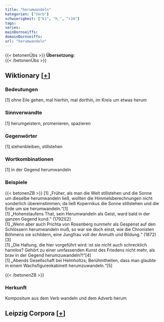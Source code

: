 ```yaml
---
title: "herumwandeln"
kategorien: ["Verb"]
schwierigkeit: ["k1", "h_", "r24"]
tags:
series:
mainDornseiffs:
domainDornseiffs:
url: "herumwandeln"
---
```


{{< betonenÜbs >}}
**Übersetzung:**  
{{< /betonenÜbs >}}

## Wiktionary [[+](https://de.wiktionary.org/wiki/herumwandeln)]

### Bedeutungen
[1] ohne Eile gehen, mal hierhin, mal dorthin, im Kreis um etwas herum  

### Sinnverwandte
[1] herumgeistern, promenieren, spazieren  

### Gegenwörter
[1] stehenbleiben, stillstehen  

### Wortkombinationen
[1] in der Gegend herumwandeln  

### Beispiele
{{< betonenZB >}}
[1] „Früher, als man die Welt stillstehen und die Sonne um dieselbe herumwandeln ließ, wollten die Himmelsberechnungen nicht sonderlich übereinstimmen; da ließ Kopernikus die Sonne stillstehen und die Erde um sie herumwandeln.“[1]  
[1] „Hohenstaufens That, sein Herumwandeln als Geist, ward bald in der ganzen Gegend kund.“ (1792)[2]  
[1] „Wenn aber auch Prichta von Rosenberg nunmehr als Gespenst auf den Schlössern herumwandeln muß, so war sie doch einst, wie die Chronisten Böhmens sie schildern, eine Jungfrau voll der Anmuth und Bildung.“ (1872)[3]  
[1] „Die Haltung, die hier vorgeführt wird: ist sie nicht auch schrecklich harmlos? Gehört zu einer umfassenden Kunst des Friedens nicht mehr, als brav in der Gegend herumzuwandeln?!“[4]  
[1] „Abends Gesellschaft bei Helmholtzs; Berühmtheiten, dass man glaubte in einem Wachsfigurenkabinett herumzuwandeln.“[5]  

{{< /betonenZB >}}
### Herkunft
Kompositum aus dem Verb wandeln und dem Adverb herum  


## Leipzig Corpora [[+](https://corpora.uni-leipzig.de/en/res?word=herumwandeln&corpusId=deu_newscrawl-public_2018)]

